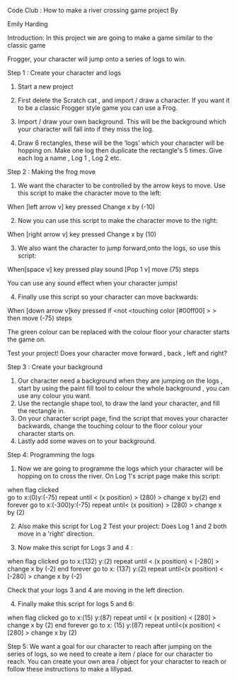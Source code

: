 Code Club : How to make a river crossing game project By

Emily Harding 

Introduction: In this project we are going to make a game similar to the classic game 

Frogger, your character will jump onto a series of logs to win. 

Step 1 : Create your character and logs

1. Start a new project

2.  First delete the Scratch cat , and import / draw a character.  If you want it to be a classic Frogger style game you can       use a Frog. 

3.  Import / draw your own background. This will be the background which your 
    character will fall into if they miss the log. 

4. Draw 6 rectangles, these will be the ‘logs’ which your character will be hopping on. 
   Make one log then duplicate the rectangle's 5 times. Give each log a name , Log 1 , Log 2 etc.
 

Step 2 : Making the frog move 

1. We want the character to be controlled by the arrow keys to move. Use this 
   script to make the character move to the left: 

When [left arrow v] key pressed 
Change x by (-10)

2. Now you can use this script to make the character move to the right: 

When [right arrow v] key pressed 
Change x by (10)

3. We also want the character to jump forward,onto the logs, so use this script:

When[space v] key pressed 
play sound [Pop 1 v]
move (75) steps 

You can use any sound effect when your character jumps!

4. Finally use this script so your character can move backwards: 

When [down arrow v]key pressed 
if <not <touching color [#00ff00] > > then
move (-75) steps 

The green colour can be replaced with the colour floor your character starts the game on. 

Test your project! Does your character move forward , back , left and right?

Step 3 : Create your background

1. Our character need a background when they are jumping on the logs , start by using the paint fill tool to colour the whole background , you can use any colour you want. 
2. Use the rectangle shape tool, to draw the land your character, and fill the rectangle in. 
3. On your character script page, find the script that moves your character backwards, change the touching colour to the floor colour your character starts on. 
4. Lastly add some waves on to your background. 

Step 4: Programming the logs 

1. Now we are going to programme the logs which your character will be hopping on to cross the river. On Log 1's script page make this script:

when flag clicked  
go to x:(0)y:(-75)
repeat until < (x position) > (280) >
change  x  by(2)
end
forever
go to x:(-300)y:(-75)
repeat until< (x position) > (280) >
change  x  by (2)

2. Also make this script for Log 2 
Test your project: Does Log 1 and 2 both move in a 'right' direction. 

3. Now make this script for Logs 3 and 4 : 

when flag clicked 
go to x:(132) y:(2)
repeat until < (x position) < [-280] >
change x by (-2)
end 
forever
go to x: (137) y:(2)
repeat until<(x position) < [-280] >
change x by (-2) 

Check that your logs 3 and 4 are moving in the left direction.

4. Finally make this script for logs 5 and 6:

when flag clicked 
go to x:(15) y:(87)
repeat until < (x position) < [280] >
change x by (2)
end 
forever
go to x: (15) y:(87)
repeat until<(x position) < [280] >
change x by (2) 

Step 5: We want a goal for our character to reach after jumping on the series of logs, so we need to create a item / place
for our character tio reach. You can create your own area / object for your character to reach or follow these instructions 
to make a lillypad. 

